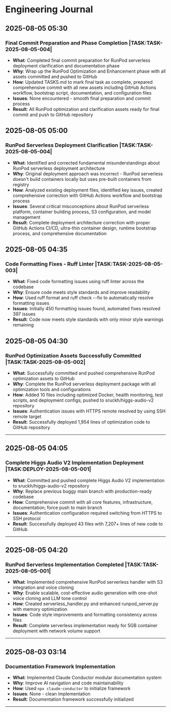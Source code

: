 # Engineering Journal

## 2025-08-05 05:30

### Final Commit Preparation and Phase Completion |TASK:TASK-2025-08-05-004|
- **What**: Completed final commit preparation for RunPod serverless deployment clarification and documentation phase
- **Why**: Wrap up the RunPod Optimization and Enhancement phase with all assets committed and pushed to GitHub
- **How**: Updated TASKS.md to mark final task as complete, prepared comprehensive commit with all new assets including GitHub Actions workflow, bootstrap script, documentation, and configuration files
- **Issues**: None encountered - smooth final preparation and commit process
- **Result**: All RunPod optimization and clarification assets ready for final commit and push to GitHub repository

## 2025-08-05 05:00

### RunPod Serverless Deployment Clarification |TASK:TASK-2025-08-05-004|
- **What**: Identified and corrected fundamental misunderstandings about RunPod serverless deployment architecture
- **Why**: Original deployment approach was incorrect - RunPod serverless doesn't build containers locally but uses pre-built containers from registry
- **How**: Analyzed existing deployment files, identified key issues, created comprehensive correction with GitHub Actions workflow and bootstrap process
- **Issues**: Several critical misconceptions about RunPod serverless platform, container building process, S3 configuration, and model management
- **Result**: Complete deployment architecture correction with proper GitHub Actions CI/CD, ultra-thin container design, runtime bootstrap process, and comprehensive documentation

## 2025-08-05 04:35

### Code Formatting Fixes - Ruff Linter |TASK:TASK-2025-08-05-003|
- **What**: Fixed code formatting issues using ruff linter across the codebase
- **Why**: Ensure code meets style standards and improve readability
- **How**: Used ruff format and ruff check --fix to automatically resolve formatting issues
- **Issues**: Initially 450 formatting issues found, automated fixes resolved 397 issues
- **Result**: Code now meets style standards with only minor style warnings remaining

## 2025-08-05 04:30

### RunPod Optimization Assets Successfully Committed |TASK:TASK-2025-08-05-002|
- **What**: Successfully committed and pushed comprehensive RunPod optimization assets to GitHub
- **Why**: Complete the RunPod serverless deployment package with all optimization tools and configurations
- **How**: Added 10 files including optimized Docker, health monitoring, test scripts, and deployment configs; pushed to sruckh/higgs-audio-v2 repository
- **Issues**: Authentication issues with HTTPS remote resolved by using SSH remote target
- **Result**: Successfully deployed 1,954 lines of optimization code to GitHub repository

---

## 2025-08-05 04:05

### Complete Higgs Audio V2 Implementation Deployment |TASK:DEPLOY-2025-08-05-001|
- **What**: Committed and pushed complete Higgs Audio V2 implementation to sruckh/higgs-audio-v2 repository
- **Why**: Replace previous buggy main branch with production-ready codebase
- **How**: Comprehensive commit with all core features, infrastructure, documentation; force push to main branch
- **Issues**: Authentication configuration required switching from HTTPS to SSH protocol
- **Result**: Successfully deployed 43 files with 7,207+ lines of new code to GitHub

---

## 2025-08-05 04:20

### RunPod Serverless Implementation Completed |TASK:TASK-2025-08-05-001|
- **What**: Implemented comprehensive RunPod serverless handler with S3 integration and voice cloning
- **Why**: Enable scalable, cost-effective audio generation with one-shot voice cloning and LLM tone control
- **How**: Created serverless_handler.py and enhanced runpod_server.py with memory optimization
- **Issues**: Code style improvements and formatting consistency across files
- **Result**: Complete serverless implementation ready for 5GB container deployment with network volume support

---

## 2025-08-03 03:14

### Documentation Framework Implementation
- **What**: Implemented Claude Conductor modular documentation system
- **Why**: Improve AI navigation and code maintainability
- **How**: Used `npx claude-conductor` to initialize framework
- **Issues**: None - clean implementation
- **Result**: Documentation framework successfully initialized

---


